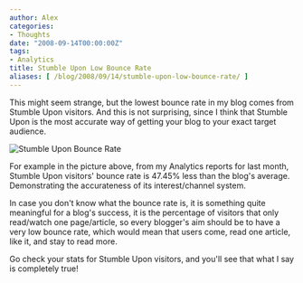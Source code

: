```yaml
---
author: Alex
categories:
- Thoughts
date: "2008-09-14T00:00:00Z"
tags:
- Analytics
title: Stumble Upon Low Bounce Rate
aliases: [ /blog/2008/09/14/stumble-upon-low-bounce-rate/ ]
---
```


This might seem strange, but the lowest bounce rate in my blog comes from Stumble Upon visitors. And this is not surprising, since I think that Stumble Upon is the most accurate way of getting your blog to your exact target audience.

![Stumble Upon Bounce Rate][1]

For example in the picture above, from my Analytics reports for last month, Stumble Upon visitors\' bounce rate is 47.45% less than the blog\'s average. Demonstrating the accurateness of its interest/channel system.

 [1]: http://static.urbanoalvarez.es/img/blog/stumble_bounce_rate.gif

In case you don\'t know what the bounce rate is, it is something quite meaningful for a blog\'s success, it is the percentage of visitors that only read/watch one page/article, so every blogger\'s aim should be to have a very low bounce rate, which would mean that users come, read one article, like it, and stay to read more.

Go check your stats for Stumble Upon visitors, and you\'ll see that what I say is completely true!
